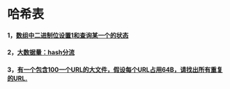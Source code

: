 # 哈希表
#### 1，[数组中二进制位设置1和查询某一个的状态](https://github.com/sihaihou/algorithm/blob/master/src/com/reyco/algorithm/hash/Test1.java)
#### 2，[大数据量：hash分流](https://github.com/sihaihou/algorithm/blob/master/src/com/reyco/algorithm/hash/Test1.java)
#### 3，[有一个包含100一个URL的大文件，假设每个URL占用64B，请找出所有重复的URL.](https://github.com/sihaihou/algorithm/blob/master/src/com/reyco/algorithm/hash/Test1.java)
